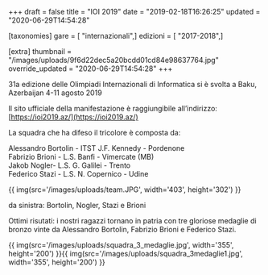 +++
draft = false
title = "IOI 2019"
date = "2019-02-18T16:26:25"
updated = "2020-06-29T14:54:28"

[taxonomies]
gare = [ "internazionali",]
edizioni = [ "2017-2018",]

[extra]
thumbnail = "/images/uploads/9f6d22dec5a20bcdd01cd84e98637764.jpg"
override_updated = "2020-06-29T14:54:28"
+++

31a edizione delle Olimpiadi Internazionali di Informatica si è svolta a Baku, Azerbaijan 4-11 agosto 2019

Il sito ufficiale della manifestazione è raggiungibile all’indirizzo: [https://ioi2019.az/](https://ioi2019.az/)

La squadra che ha difeso il tricolore è composta da:

Alessandro Bortolin - ITST J.F. Kennedy - Pordenone<br/>Fabrizio Brioni - L.S. Banfi - Vimercate (MB)<br/>Jakob Nogler- L.S. G. Galilei - Trento<br/>Federico Stazi - L.S. N. Copernico - Udine

{{ img(src='/images/uploads/team.JPG', width='403', height='302') }}

da sinistra: Bortolin, Nogler, Stazi e Brioni

Ottimi risutati: i nostri ragazzi tornano in patria con tre gloriose medaglie di bronzo vinte da Alessandro Bortolin, Fabrizio Brioni e Federico Stazi.

{{ img(src='/images/uploads/squadra_3_medaglie.jpg', width='355', height='200') }}{{ img(src='/images/uploads/squadra_3medaglie1.jpg', width='355', height='200') }}
